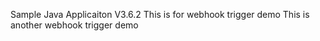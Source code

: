 Sample Java Applicaiton V3.6.2
This is for webhook trigger demo
This is another webhook trigger demo
